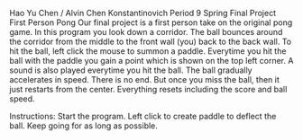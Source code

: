 Hao Yu Chen / Alvin Chen
Konstantinovich Period 9 Spring Final Project
First Person Pong
  Our final project is a first person take on the original pong game. In this program you look down a corridor. The ball bounces around the corridor from the middle to the front wall (you) back to the back wall. To hit the ball, left click the mouse to summon a paddle. Everytime you hit the ball with the paddle you gain a point which is shown on the top left corner. A sound is also played everytime you hit the ball. The ball gradually accelerates in speed. There is no end. But once you miss the ball, then it just restarts from the center. Everything resets including the score and ball speed. 


Instructions: Start the program. Left click to create paddle to deflect the ball. Keep going for as long as possible.
